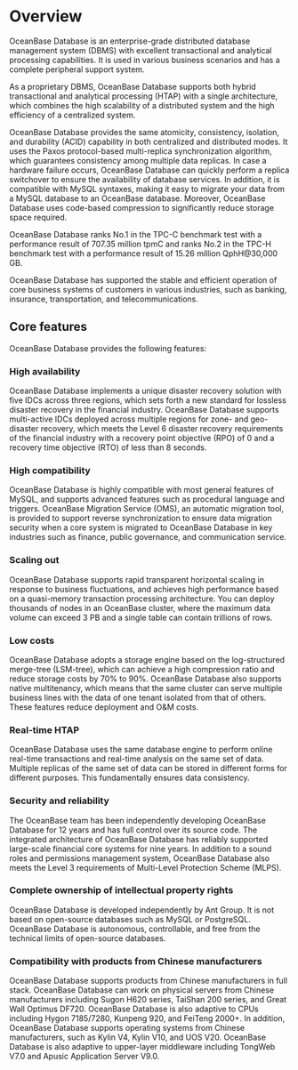 # Overview

OceanBase Database is an enterprise-grade distributed database management system (DBMS) with excellent transactional and analytical processing capabilities. It is used in various business scenarios and has a complete peripheral support system.

As a proprietary DBMS, OceanBase Database supports both hybrid transactional and analytical processing (HTAP) with a single architecture, which combines the high scalability of a distributed system and the high efficiency of a centralized system.

OceanBase Database provides the same atomicity, consistency, isolation, and durability (ACID) capability in both centralized and distributed modes. It uses the Paxos protocol-based multi-replica synchronization algorithm, which guarantees consistency among multiple data replicas. In case a hardware failure occurs, OceanBase Database can quickly perform a replica switchover to ensure the availability of database services. In addition, it is compatible with MySQL syntaxes, making it easy to migrate your data from a MySQL database to an OceanBase database. Moreover, OceanBase Database uses code-based compression to significantly reduce storage space required.

OceanBase Database ranks No.1 in the TPC-C benchmark test with a performance result of 707.35 million tpmC and ranks No.2 in the TPC-H benchmark test with a performance result of 15.26 million QphH@30,000 GB.

OceanBase Database has supported the stable and efficient operation of core business systems of customers in various industries, such as banking, insurance, transportation, and telecommunications.

## Core features

OceanBase Database provides the following features:

### High availability

OceanBase Database implements a unique disaster recovery solution with five IDCs across three regions, which sets forth a new standard for lossless disaster recovery in the financial industry. OceanBase Database supports multi-active IDCs deployed across multiple regions for zone- and geo-disaster recovery, which meets the Level 6 disaster recovery requirements of the financial industry with a recovery point objective (RPO) of 0 and a recovery time objective (RTO) of less than 8 seconds.

### High compatibility

OceanBase Database is highly compatible with most general features of MySQL, and supports advanced features such as procedural language and triggers. OceanBase Migration Service (OMS), an automatic migration tool, is provided to support reverse synchronization to ensure data migration security when a core system is migrated to OceanBase Database in key industries such as finance, public governance, and communication service.

### Scaling out

OceanBase Database supports rapid transparent horizontal scaling in response to business fluctuations, and achieves high performance based on a quasi-memory transaction processing architecture. You can deploy thousands of nodes in an OceanBase cluster, where the maximum data volume can exceed 3 PB and a single table can contain trillions of rows.

### Low costs

OceanBase Database adopts a storage engine based on the log-structured merge-tree (LSM-tree), which can achieve a high compression ratio and reduce storage costs by 70% to 90%. OceanBase Database also supports native multitenancy, which means that the same cluster can serve multiple business lines with the data of one tenant isolated from that of others. These features reduce deployment and O&M costs.

### Real-time HTAP

OceanBase Database uses the same database engine to perform online real-time transactions and real-time analysis on the same set of data. Multiple replicas of the same set of data can be stored in different forms for different purposes. This fundamentally ensures data consistency.

### Security and reliability

The OceanBase team has been independently developing OceanBase Database for 12 years and has full control over its source code. The integrated architecture of OceanBase Database has reliably supported large-scale financial core systems for nine years. In addition to a sound roles and permissions management system, OceanBase Database also meets the Level 3 requirements of Multi-Level Protection Scheme (MLPS).

### Complete ownership of intellectual property rights 

OceanBase Database is developed independently by Ant Group. It is not based on open-source databases such as MySQL or PostgreSQL. OceanBase Database is autonomous, controllable, and free from the technical limits of open-source databases.


### Compatibility with products from Chinese manufacturers

OceanBase Database supports products from Chinese manufacturers in full stack. OceanBase Database can work on physical servers from Chinese manufacturers including Sugon H620 series, TaiShan 200 series, and Great Wall Optimus DF720. OceanBase Database is also adaptive to CPUs including Hygon 7185/7280, Kunpeng 920, and FeiTeng 2000+. In addition, OceanBase Database supports operating systems from Chinese manufacturers, such as Kylin V4, Kylin V10, and UOS V20. OceanBase Database is also adaptive to upper-layer middleware including TongWeb V7.0 and Apusic Application Server V9.0.